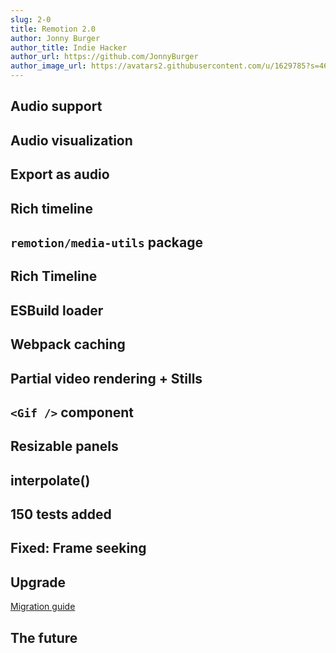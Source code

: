 ```yaml
---
slug: 2-0
title: Remotion 2.0
author: Jonny Burger
author_title: Indie Hacker
author_url: https://github.com/JonnyBurger
author_image_url: https://avatars2.githubusercontent.com/u/1629785?s=460&u=12eb94da6070d00fc924761ce06e3a428d01b7e9&v=4
---
```


## Audio support

## Audio visualization

## Export as audio

## Rich timeline

## `remotion/media-utils` package

## Rich Timeline

## ESBuild loader

## Webpack caching

## Partial video rendering + Stills

## `<Gif />` component

## Resizable panels

## interpolate()

## 150 tests added

## Fixed: Frame seeking

## Upgrade

[Migration guide](2-0-migration)

## The future
